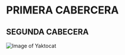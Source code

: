 # PRIMERA CABERCERA
## SEGUNDA CABECERA
![Image of Yaktocat](https://fptxurdinaga.eus/wp-content/uploads/2023/06/Logo_Home3.png)

